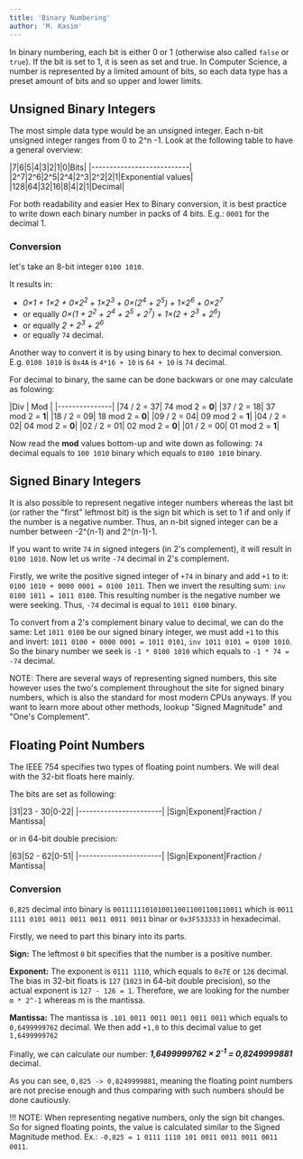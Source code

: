 ```yaml
---
title: 'Binary Numbering'
author: 'M. Kasim'
---
```


In binary numbering, each bit is either 0 or 1 (otherwise also called `false` or `true`). If the bit is set to 1, it is seen as set and true.
In Computer Science, a number is represented by a limited amount of bits, so each data type has a preset amount of bits and so upper and lower limits.

## Unsigned Binary Integers
The most simple data type would be an unsigned integer. Each n-bit unsigned integer ranges from 0 to 2^n -1.
Look at the following table to have a general overview:

|7|6|5|4|3|2|1|0|Bits|
|---------------------------|
|2^7|2^6|2^5|2^4|2^3|2^2|2|1|Exponential values|
|128|64|32|16|8|4|2|1|Decimal|

For both readability and easier Hex to Binary conversion, it is best practice to write down each binary number in packs of 4 bits.
E.g.: `0001` for the decimal 1.

### Conversion
let's take an 8-bit integer `0100 1010`. 

It results in: 
* _0×1 + 1×2 + 0×2<sup>2 </sup>+ 1×2<sup>3</sup> + 0×(2<sup>4</sup> + 2<sup>5</sup>) + 1×2<sup>6</sup> + 0×2<sup>7</sup>_ 
* or equally _0×(1 + 2<sup>2</sup> + 2<sup>4</sup> + 2<sup>5</sup> + 2<sup>7</sup>) + 1×(2 + 2<sup>3</sup> + 2<sup>6</sup>)_ 
* or equally _2 + 2<sup>3</sup> + 2<sup>6</sup>_ 
* or equally `74` decimal. 

Another way to convert it is by using binary to hex to decimal conversion. E.g. `0100 1010` is `0x4A` is `4*16 + 10` is `64 + 10` is `74` decimal. 

For decimal to binary, the same can be done backwars or one may calculate as folowing:

|Div | Mod |
|---------------|
|74 / 2 = 37| 74 mod 2 = **0**|
|37 / 2 = 18| 37 mod 2 = **1**|
|18 / 2 = 09| 18 mod 2 = **0**|
|09 / 2 = 04| 09 mod 2 = **1**|
|04 / 2 = 02| 04 mod 2 = **0**|
|02 / 2 = 01| 02 mod 2 = **0**|
|01 / 2 = 00| 01 mod 2 = **1**|

Now read the **mod** values bottom-up and wite down as following:
`74` decimal equals to `100 1010` binary which equals to `0100 1010` binary.


## Signed Binary Integers
It is also possible to represent negative integer numbers whereas the last bit (or rather the "first" leftmost bit) is the sign bit which is set to 1 if and only if the number is a negative number. Thus, an n-bit signed integer can be a number between -2^(n-1) and 2^(n-1)-1.

If you want to write `74` in signed integers (in 2's complement), it will result in `0100 1010`. 
Now let us write `-74` decimal in 2's complement.

Firstly, we write the positive signed integer of `+74` in binary and add `+1` to it: `0100 1010 + 0000 0001 = 0100 1011`.
Then we invert the resulting sum: `inv 0100 1011 = 1011 0100`. This resulting number is the negative number we were seeking. Thus, `-74` decimal is equal to `1011 0100` binary.

To convert from a 2's complement binary value to decimal, we can do the same:
Let `1011 0100` be our signed binary integer, we must add `+1` to this and invert: `1011 0100 + 0000 0001 = 1011 0101`, `inv 1011 0101 = 0100 1010`. So the binary number we seek is `-1 * 0100 1010` which equals to `-1 * 74 = -74` decimal.

NOTE: There are several ways of representing signed numbers, this site however uses the two's complement throughout the site for signed binary numbers, which is also the standard for most modern CPUs anyways. If you want to learn more about other methods, lookup "Signed Magnitude" and "One's Complement".


## Floating Point Numbers
The IEEE 754 specifies two types of floating point numbers. We will deal with the 32-bit floats here mainly.

The bits are set as following:

|31|23 - 30|0-22|
|-----------------------|
|Sign|Exponent|Fraction / Mantissa|

or in 64-bit double precision:

|63|52 - 62|0-51|
|-----------------------|
|Sign|Exponent|Fraction / Mantissa|


### Conversion
`0,825` decimal into binary is `00111111010100110011001100110011` which is `0011 1111 0101 0011 0011 0011 0011 0011` binar or `0x3F533333` in hexadecimal.

Firstly, we need to part this binary into its parts. 

**Sign:**
The leftmost `0` bit specifies that the number is a positive number. 

**Exponent:**
The exponent is `0111 1110`, which equals to `0x7E` or `126` decimal. The bias in 32-bit floats is `127` (`1023` in 64-bit double precision), so the actual exponent is `127 - 126 = 1`. Therefore, we are looking for the number `m * 2^-1` whereas m is the mantissa.

**Mantissa:**
The mantissa is `.101 0011 0011 0011 0011 0011` which equals to `0,6499999762` decimal. We then add `+1,0` to this decimal value to get `1,6499999762`

Finally, we can calculate our number:
_**1,6499999762 × 2<sup>-1</sup> = 0,8249999881**_ decimal.

As you can see, `0,825 -> 0,8249999881`, meaning the floating point numbers are not precise enough and thus comparing with such numbers should be done cautiously.

!!! NOTE: When representing negative numbers, only the sign bit changes. So for signed floating points, the value is calculated similar to the Signed Magnitude method. Ex.: `-0,825 = 1 0111 1110 101 0011 0011 0011 0011 0011`.

